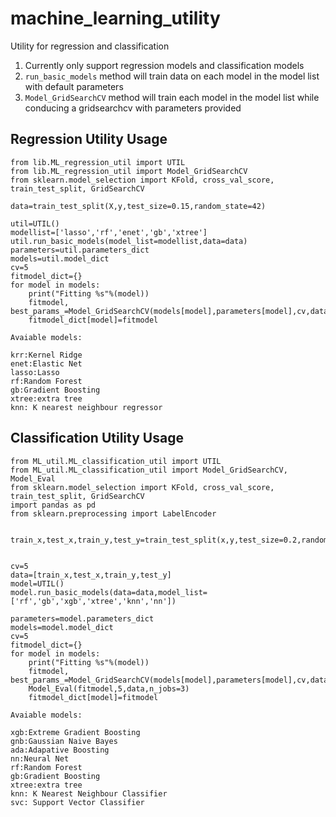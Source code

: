 # machine_learning_utility
Utility for regression and classification
1. Currently only support regression models and classification models
2. `run_basic_models` method will train data on each model in the model list with default parameters
3. `Model_GridSearchCV` method will train each model in the model list while conducing a gridsearchcv with parameters provided
## Regression Utility Usage
```
from lib.ML_regression_util import UTIL
from lib.ML_regression_util import Model_GridSearchCV
from sklearn.model_selection import KFold, cross_val_score, train_test_split, GridSearchCV

data=train_test_split(X,y,test_size=0.15,random_state=42)

util=UTIL()
modellist=['lasso','rf','enet','gb','xtree']
util.run_basic_models(model_list=modellist,data=data)
parameters=util.parameters_dict
models=util.model_dict
cv=5
fitmodel_dict={}
for model in models:
    print("Fitting %s"%(model))
    fitmodel, best_params_=Model_GridSearchCV(models[model],parameters[model],cv,data,name=model,n_jobs=3,logtrans=False)
    fitmodel_dict[model]=fitmodel
```
>
    Avaiable models:
    
    krr:Kernel Ridge
    enet:Elastic Net
    lasso:Lasso
    rf:Random Forest
    gb:Gradient Boosting
    xtree:extra tree
    knn: K nearest neighbour regressor
## Classification Utility Usage
```
from ML_util.ML_classification_util import UTIL
from ML_util.ML_classification_util import Model_GridSearchCV, Model_Eval
from sklearn.model_selection import KFold, cross_val_score, train_test_split, GridSearchCV
import pandas as pd
from sklearn.preprocessing import LabelEncoder

                                                         
train_x,test_x,train_y,test_y=train_test_split(x,y,test_size=0.2,random_state=44)


cv=5
data=[train_x,test_x,train_y,test_y]
model=UTIL()
model.run_basic_models(data=data,model_list=['rf','gb','xgb','xtree','knn','nn'])

parameters=model.parameters_dict
models=model.model_dict
cv=5
fitmodel_dict={}
for model in models:
    print("Fitting %s"%(model))
    fitmodel, best_params_=Model_GridSearchCV(models[model],parameters[model],cv,data,n_jobs=3)
    Model_Eval(fitmodel,5,data,n_jobs=3)
    fitmodel_dict[model]=fitmodel

```
>
    Avaiable models:
    
    xgb:Extreme Gradient Boosting
    gnb:Gaussian Naive Bayes
    ada:Adapative Boosting
    nn:Neural Net
    rf:Random Forest
    gb:Gradient Boosting
    xtree:extra tree
    knn: K Nearest Neighbour Classifier
    svc: Support Vector Classifier
